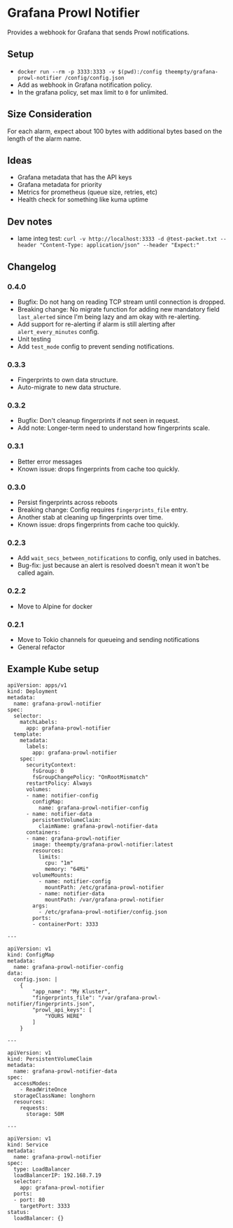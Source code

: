 # Grafana Prowl Notifier

Provides a webhook for Grafana that sends Prowl notifications.

## Setup
* `docker run --rm -p 3333:3333 -v $(pwd):/config theempty/grafana-prowl-notifier /config/config.json`
* Add as webhook in Grafana notification policy.
* In the grafana policy, set max limit to `0` for unlimited.

## Size Consideration
For each alarm, expect about 100 bytes with additional bytes based on the length of the alarm name.

## Ideas
* Grafana metadata that has the API keys
* Grafana metadata for priority
* Metrics for prometheus (queue size, retries, etc)
* Health check for something like kuma uptime

## Dev notes
* lame integ test: `curl -v http://localhost:3333 -d @test-packet.txt --header "Content-Type: application/json" --header "Expect:"`

## Changelog

### 0.4.0
* Bugfix: Do not hang on reading TCP stream until connection is dropped.
* Breaking change: No migrate function for adding new mandatory field `last_alerted` since I'm being lazy and am okay with re-alerting.
* Add support for re-alerting if alarm is still alerting after `alert_every_minutes` config.
* Unit testing
* Add `test_mode` config to prevent sending notifications.

### 0.3.3
* Fingerprints to own data structure.
* Auto-migrate to new data structure.

### 0.3.2
* Bugfix: Don't cleanup fingerprints if not seen in request.
* Add note: Longer-term need to understand how fingerprints scale.

### 0.3.1
* Better error messages
* Known issue: drops fingerprints from cache too quickly.

### 0.3.0
* Persist fingerprints across reboots
* Breaking change: Config requires `fingerprints_file` entry.
* Another stab at cleaning up fingerprints over time.
* Known issue: drops fingerprints from cache too quickly.

### 0.2.3
* Add `wait_secs_between_notifications` to config, only used in batches.
* Bug-fix: just because an alert is resolved doesn't mean it won't be called again.

### 0.2.2
* Move to Alpine for docker

### 0.2.1
* Move to Tokio channels for queueing and sending notifications
* General refactor

## Example Kube setup
```
apiVersion: apps/v1
kind: Deployment
metadata:
  name: grafana-prowl-notifier
spec:
  selector:
    matchLabels:
      app: grafana-prowl-notifier
  template:
    metadata:
      labels:
        app: grafana-prowl-notifier
    spec:
      securityContext:
        fsGroup: 0
        fsGroupChangePolicy: "OnRootMismatch"
      restartPolicy: Always
      volumes:
      - name: notifier-config
        configMap:
          name: grafana-prowl-notifier-config
      - name: notifier-data
        persistentVolumeClaim:
          claimName: grafana-prowl-notifier-data
      containers:
      - name: grafana-prowl-notifier
        image: theempty/grafana-prowl-notifier:latest
        resources:
          limits:
            cpu: "1m"
            memory: "64Mi"
        volumeMounts:
          - name: notifier-config
            mountPath: /etc/grafana-prowl-notifier
          - name: notifier-data
            mountPath: /var/grafana-prowl-notifier
        args:
          - /etc/grafana-prowl-notifier/config.json
        ports:
        - containerPort: 3333

---

apiVersion: v1
kind: ConfigMap
metadata:
  name: grafana-prowl-notifier-config
data:
  config.json: |
    {
        "app_name": "My Kluster",
        "fingerprints_file": "/var/grafana-prowl-notifier/fingerprints.json",
        "prowl_api_keys": [
            "YOURS HERE"
        ]
    }

---

apiVersion: v1
kind: PersistentVolumeClaim
metadata:
  name: grafana-prowl-notifier-data
spec:
  accessModes:
    - ReadWriteOnce
  storageClassName: longhorn
  resources:
    requests:
      storage: 50M

---

apiVersion: v1
kind: Service
metadata:
  name: grafana-prowl-notifier
spec:
  type: LoadBalancer
  loadBalancerIP: 192.168.7.19
  selector:
    app: grafana-prowl-notifier
  ports:
  - port: 80
    targetPort: 3333
status:
  loadBalancer: {}
```